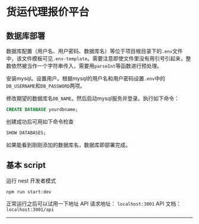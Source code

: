 # 货运代理报价平台

## 数据库部署

数据库配置（用户名、用户密码、数据库名）等位于项目根目录下的`.env`文件中，该文件模板可见`.env-template`。需要注意即使文件里没有用引号引起来，整数依然被当作一个字符串传入，需要用`parseInt`等函数进行预处理。

安装mysql。设置用户。根据mysql的用户名和用户密码设置`.env`中的`DB_USERNAME`和`DB_PASSWORD`两项。

修改期望的数据库名`DB_NAME`。然后启动mysql服务并登录。执行如下命令：

```sql
CREATE DATABASE yourdbname;
```

创建成功后可用如下命令检查

```sql
SHOW DATABASES;
```

如果能看到刚刚添加的数据库名，数据库即部署完成。

## 基本 script

运行 nest 开发者模式

```
npm run start:dev
```

正常运行之后可以试用一下地址
API 请求地址： `localhost:3001`
API 文档：`localhost:3001/api`

---
